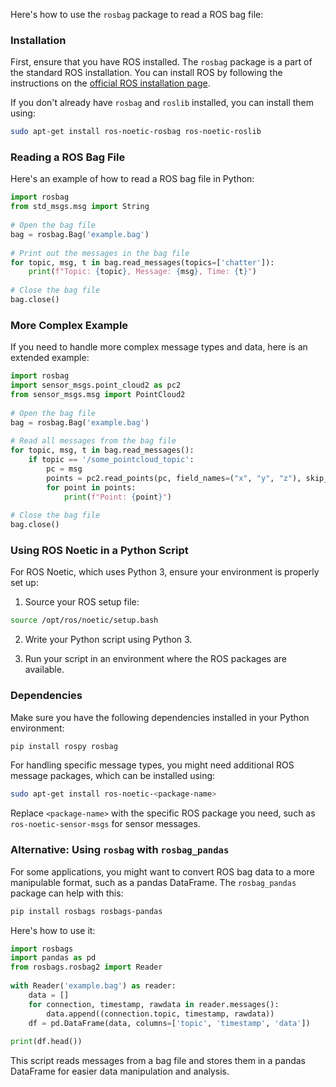 Here's how to use the `rosbag` package to read a ROS bag file:
 
### Installation
 
First, ensure that you have ROS installed. The `rosbag` package is a part of the standard ROS installation. You can install ROS by following the instructions on the [official ROS installation page](http://wiki.ros.org/ROS/Installation).
 
If you don't already have `rosbag` and `roslib` installed, you can install them using:
 
```sh
sudo apt-get install ros-noetic-rosbag ros-noetic-roslib
```
 
### Reading a ROS Bag File
 
Here's an example of how to read a ROS bag file in Python:
 
```python
import rosbag
from std_msgs.msg import String
 
# Open the bag file
bag = rosbag.Bag('example.bag')
 
# Print out the messages in the bag file
for topic, msg, t in bag.read_messages(topics=['chatter']):
    print(f"Topic: {topic}, Message: {msg}, Time: {t}")
 
# Close the bag file
bag.close()
```
 
### More Complex Example
 
If you need to handle more complex message types and data, here is an extended example:
 
```python
import rosbag
import sensor_msgs.point_cloud2 as pc2
from sensor_msgs.msg import PointCloud2
 
# Open the bag file
bag = rosbag.Bag('example.bag')
 
# Read all messages from the bag file
for topic, msg, t in bag.read_messages():
    if topic == '/some_pointcloud_topic':
        pc = msg
        points = pc2.read_points(pc, field_names=("x", "y", "z"), skip_nans=True)
        for point in points:
            print(f"Point: {point}")
 
# Close the bag file
bag.close()
```
 
### Using ROS Noetic in a Python Script
 
For ROS Noetic, which uses Python 3, ensure your environment is properly set up:
 
1. Source your ROS setup file:
 
```sh
source /opt/ros/noetic/setup.bash
```
 
2. Write your Python script using Python 3.
 
3. Run your script in an environment where the ROS packages are available.
 
### Dependencies
 
Make sure you have the following dependencies installed in your Python environment:
 
```sh
pip install rospy rosbag
```
 
For handling specific message types, you might need additional ROS message packages, which can be installed using:
 
```sh
sudo apt-get install ros-noetic-<package-name>
```
 
Replace `<package-name>` with the specific ROS package you need, such as `ros-noetic-sensor-msgs` for sensor messages.
 
### Alternative: Using `rosbag` with `rosbag_pandas`
 
For some applications, you might want to convert ROS bag data to a more manipulable format, such as a pandas DataFrame. The `rosbag_pandas` package can help with this:
 
```sh
pip install rosbags rosbags-pandas
```
 
Here's how to use it:
 
```python
import rosbags
import pandas as pd
from rosbags.rosbag2 import Reader
 
with Reader('example.bag') as reader:
    data = []
    for connection, timestamp, rawdata in reader.messages():
        data.append((connection.topic, timestamp, rawdata))
    df = pd.DataFrame(data, columns=['topic', 'timestamp', 'data'])
 
print(df.head())
```
 
This script reads messages from a bag file and stores them in a pandas DataFrame for easier data manipulation and analysis.